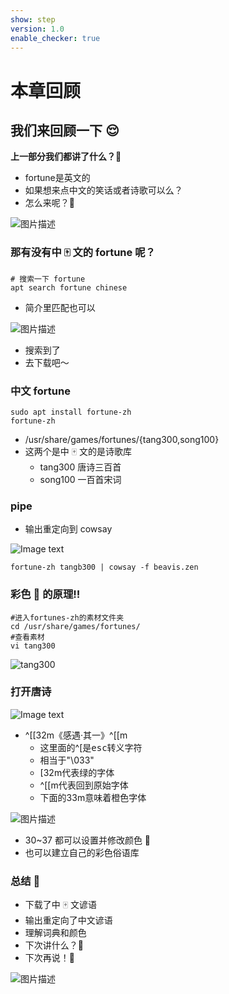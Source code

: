 ```yaml
---
show: step
version: 1.0
enable_checker: true
---
```


# 本章回顾

## 我们来回顾一下 😌

**上一部分我们都讲了什么？**🤔

- fortune是英文的
- 如果想来点中文的笑话或者诗歌可以么？
- 怎么来呢？🤔

![图片描述](https://doc.shiyanlou.com/courses/uid1190679-20220903-1662193886249)

### 那有没有中 🀄️ 文的 fortune 呢？

```shell
# 搜索一下 fortune
apt search fortune chinese
```

- 简介里匹配也可以

![图片描述](https://doc.shiyanlou.com/courses/uid1190679-20220903-1662193939927)

- 搜索到了
- 去下载吧～

###  中文 fortune

```shell
sudo apt install fortune-zh
fortune-zh
```

- /usr/share/games/fortunes/{tang300,song100}
- 这两个是中 🀄️ 文的是诗歌库
	- tang300 唐诗三百首
	- song100 一百首宋词

### pipe
- 输出重定向到 cowsay

![Image text](https://labfile.oss.aliyuncs.com/courses/2712/shi.png)

```shell
fortune-zh tangb300 | cowsay -f beavis.zen 
```

### 彩色 🎨 的原理‼️

```shell
#进入fortunes-zh的素材文件夹
cd /usr/share/games/fortunes/
#查看素材
vi tang300
```

![tang300](https://labfile.oss.aliyuncs.com/courses/2712/tang300.jpg)

### 打开唐诗
![Image text](https://labfile.oss.aliyuncs.com/courses/2712/caise.png)

- ^[[32m《感遇·其一》^[[m
	- 这里面的^[是<kbd>esc</esc>转义字符
	- 相当于"\033"
	- [32m代表绿的字体
	- ^[[m代表回到原始字体
	- 下面的33m意味着橙色字体

![图片描述](https://doc.shiyanlou.com/courses/uid1190679-20220903-1662197303288)

- 30~37 都可以设置并修改颜色 🎨
- 也可以建立自己的彩色俗语库

### 总结 🤨

- 下载了中 🀄️ 文谚语
- 输出重定向了中文谚语
- 理解词典和颜色
- 下次讲什么？🤔
- 下次再说！👋

![图片描述](https://doc.shiyanlou.com/courses/uid1190679-20220903-1662197273972)
